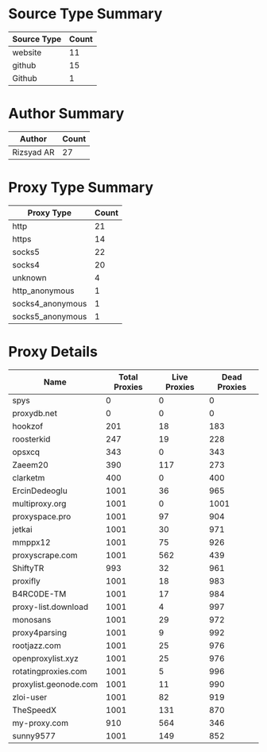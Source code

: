 # Source Type Summary

| Source Type | Count |
|-------------|-------|
| website | 11 |
| github | 15 |
| Github | 1 |


# Author Summary

| Author | Count |
|--------|-------|
| Rizsyad AR | 27 |


# Proxy Type Summary

| Proxy Type | Count |
|------------|-------|
| http | 21 |
| https | 14 |
| socks5 | 22 |
| socks4 | 20 |
| unknown | 4 |
| http_anonymous | 1 |
| socks4_anonymous | 1 |
| socks5_anonymous | 1 |


# Proxy Details

| Name | Total Proxies | Live Proxies | Dead Proxies |
|------|---------------|--------------|---------------|
| spys | 0 | 0 | 0 |
| proxydb.net | 0 | 0 | 0 |
| hookzof | 201 | 18 | 183 |
| roosterkid | 247 | 19 | 228 |
| opsxcq | 343 | 0 | 343 |
| Zaeem20 | 390 | 117 | 273 |
| clarketm | 400 | 0 | 400 |
| ErcinDedeoglu | 1001 | 36 | 965 |
| multiproxy.org | 1001 | 0 | 1001 |
| proxyspace.pro | 1001 | 97 | 904 |
| jetkai | 1001 | 30 | 971 |
| mmppx12 | 1001 | 75 | 926 |
| proxyscrape.com | 1001 | 562 | 439 |
| ShiftyTR | 993 | 32 | 961 |
| proxifly | 1001 | 18 | 983 |
| B4RC0DE-TM | 1001 | 17 | 984 |
| proxy-list.download | 1001 | 4 | 997 |
| monosans | 1001 | 29 | 972 |
| proxy4parsing | 1001 | 9 | 992 |
| rootjazz.com | 1001 | 25 | 976 |
| openproxylist.xyz | 1001 | 25 | 976 |
| rotatingproxies.com | 1001 | 5 | 996 |
| proxylist.geonode.com | 1001 | 11 | 990 |
| zloi-user | 1001 | 82 | 919 |
| TheSpeedX | 1001 | 131 | 870 |
| my-proxy.com | 910 | 564 | 346 |
| sunny9577 | 1001 | 149 | 852 |

